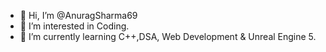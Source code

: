 - 👋 Hi, I’m @AnuragSharma69
- 👀 I’m interested in Coding.
- 🌱 I’m currently learning C++,DSA, Web Development & Unreal Engine 5.

<!---
AnuragSharma69/AnuragSharma69 is a ✨ special ✨ repository because its `README.md` (this file) appears on your GitHub profile.
You can click the Preview link to take a look at your changes.
--->

